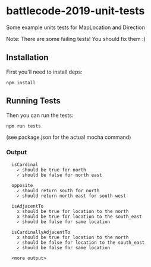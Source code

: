 # battlecode-2019-unit-tests

Some example units tests for MapLocation and Direction

Note: There are some failing tests! You should fix them :)

## Installation
First you'll need to install deps:
```
npm install
```

## Running Tests
Then you can run the tests:
```
npm run tests
```
(see package.json for the actual mocha command)

### Output
```
  isCardinal
    ✓ should be true for north
    ✓ should be false for north east

  opposite
    ✓ should return south for north
    ✓ should return north east for south west

  isAdjacentTo
    x should be true for location to the north
    x should be true for location to the south_east
    ✓ should be false for same location

  isCardinallyAdjacentTo
    x should be true for location to the north
    ✓ should be false for location to the south_east
    ✓ should be false for same location

  <more output>
```

